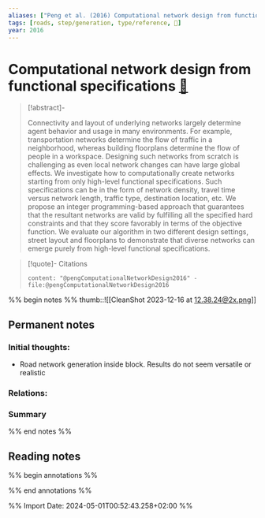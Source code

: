 ```yaml
---
aliases: ["Peng et al. (2016) Computational network design from functional specifications"]
tags: [roads, step/generation, type/reference, 🔻]
year: 2016
---
```

# Computational network design from functional specifications [📖](zotero://select/library/items/I7IW3D5V)

> [!abstract]-
> 
> Connectivity and layout of underlying networks largely determine agent behavior and usage in many environments. For example, transportation networks determine the flow of traffic in a neighborhood, whereas building floorplans determine the flow of people in a workspace. Designing such networks from scratch is challenging as even local network changes can have large global effects. We investigate how to computationally create networks starting from only high-level functional specifications. Such specifications can be in the form of network density, travel time versus network length, traffic type, destination location, etc. We propose an integer programming-based approach that guarantees that the resultant networks are valid by fulfilling all the specified hard constraints and that they score favorably in terms of the objective function. We evaluate our algorithm in two different design settings, street layout and floorplans to demonstrate that diverse networks can emerge purely from high-level functional specifications.
> 

> [!quote]- Citations
> 
> ```query
> content: "@pengComputationalNetworkDesign2016" -file:@pengComputationalNetworkDesign2016
> ```

%% begin notes %%
thumb::![[CleanShot 2023-12-16 at 12.38.24@2x.png]]
## Permanent notes
### Initial thoughts:
- Road network generation inside block. Results do not seem versatile or realistic

### Relations:


### Summary


%% end notes %%
## Reading notes
%% begin annotations %%

%% end annotations %%



%% Import Date: 2024-05-01T00:52:43.258+02:00 %%
